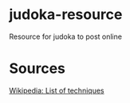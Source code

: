 judoka-resource
===============

Resource for judoka to post online


# Sources
[Wikipedia: List of techniques](http://en.wikipedia.org/wiki/List_of_Kodokan_judo_techniques)
